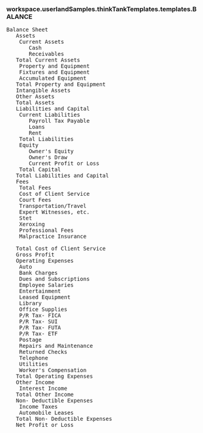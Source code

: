 ### workspace.userlandSamples.thinkTankTemplates.templates.BALANCE
<pre>
Balance Sheet
   Assets
    Current Assets
       Cash 
       Receivables
   Total Current Assets
    Property and Equipment
    Fixtures and Equipment
    Accumulated Equipment
   Total Property and Equipment
   Intangible Assets
   Other Assets
   Total Assets
   Liabilities and Capital
    Current Liabilities
       Payroll Tax Payable
       Loans 
       Rent
    Total Liabilities
    Equity
       Owner's Equity
       Owner's Draw
       Current Profit or Loss
    Total Capital
   Total Liabilities and Capital
   Fees
    Total Fees
    Cost of Client Service
    Court Fees
    Transportation/Travel
    Expert Witnesses, etc.
    Stet
    Xeroxing
    Professional Fees
    Malpractice Insurance
    
   Total Cost of Client Service
   Gross Profit
   Operating Expenses
    Auto
    Bank Charges
    Dues and Subscriptions
    Employee Salaries
    Entertainment
    Leased Equipment
    Library
    Office Supplies
    P/R Tax- FICA
    P/R Tax- SUI
    P/R Tax- FUTA
    P/R Tax- ETF
    Postage
    Repairs and Maintenance
    Returned Checks
    Telephone
    Utilities
    Worker's Compensation
   Total Operating Expenses
   Other Income
    Interest Income
   Total Other Income
   Non- Deductible Expenses
    Income Taxes
    Automobile Leases
   Total Non- Deductible Expenses
   Net Profit or Loss

</pre>